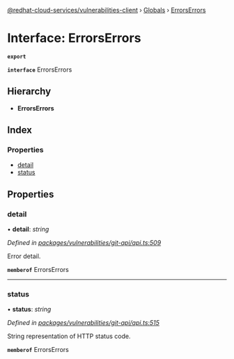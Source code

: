 [@redhat-cloud-services/vulnerabilities-client](../README.md) › [Globals](../globals.md) › [ErrorsErrors](errorserrors.md)

# Interface: ErrorsErrors

**`export`** 

**`interface`** ErrorsErrors

## Hierarchy

* **ErrorsErrors**

## Index

### Properties

* [detail](errorserrors.md#detail)
* [status](errorserrors.md#status)

## Properties

###  detail

• **detail**: *string*

*Defined in [packages/vulnerabilities/git-api/api.ts:509](https://github.com/RedHatInsights/javascript-clients/blob/master/packages/vulnerabilities/git-api/api.ts#L509)*

Error detail.

**`memberof`** ErrorsErrors

___

###  status

• **status**: *string*

*Defined in [packages/vulnerabilities/git-api/api.ts:515](https://github.com/RedHatInsights/javascript-clients/blob/master/packages/vulnerabilities/git-api/api.ts#L515)*

String representation of HTTP status code.

**`memberof`** ErrorsErrors
